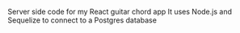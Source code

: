 Server side code for my React guitar chord app
It uses Node.js and Sequelize to connect to a Postgres database
